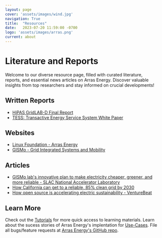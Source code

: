 ```yaml
---
layout: page
cover: 'assets/images/wind.jpg'
navigation: True
title:  "Resources"
date:   2023-07-20 11:59:00 -0700
logo: 'assets/images/arras.png'
current: about
---
```


# Literature and Reports

Welcome to our diverse resource page, filled with curated literature, reports, and essential news articles on Arras Energy. Discover valuable insights from top researchers and stay informed on crucial developments!

## Written Reports

- [HiPAS GridLAB-D Final Report](https://drive.google.com/file/d/13uk-BRT2FVdv5OuEbbtdAIB1tuZdgt1i/view?usp=drive_link)
- [TESS: Transactive Energy Service System White Paper](https://s3.us-east-2.amazonaws.com/tess.slacgismo.org/Chassin+et+al%2C+TESS+White+Paper+(2019).pdf)


## Websites
- [Linux Foundation - Arras Energy](https://lfenergy.org/projects/arras/)
- [GISMo - Grid Integrated Systems and Mobility](https://gismo.slac.stanford.edu/)

## Articles

- [GISMo lab's innovative plan to make electricity cheaper, greener, and more reliable - SLAC National Accelerator Laboratory](https://www6.slac.stanford.edu/news/2022-02-28-gismo-labs-innovative-plan-make-electricity-cheaper-greener-and-more-reliable)
- [How California can get to a reliable, 85% clean grid by 2030](https://www.canarymedia.com/articles/clean-energy/how-california-can-get-to-a-reliable-85-clean-grid-by-2030)
- [How open source is accelerating electric sustainability - VentureBeat](https://venturebeat.com/programming-development/how-open-source-is-accelerating-electric-sustainability/)

## Learn More
Check out the [Tutorials](https://arras-energy.github.io/static-website/tutorials/) for more quick access to learning materials. Learn about the sucess stories of Arras Energy's implentation for [Use-Cases](https://arras-energy.github.io/static-website/use-cases/). File all bugs/feature requests at [Arras Energy's GitHub repo](https://github.com/arras-energy).

[Tutorials]:  https://arras-energy.github.io/static-website/tutorials/
[Reports]:   https://arras-energy.github.io/static-website/literature/ 
[Use-Cases]:  https://arras-energy.github.io/static-website/use-cases/ 
[Arras Energy's GitHub repo]: https://github.com/arras-energy
